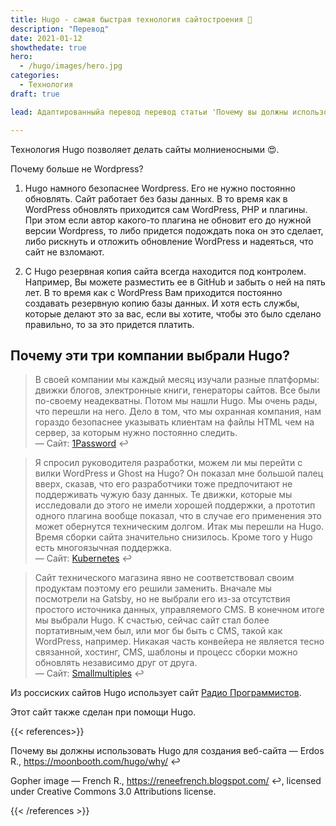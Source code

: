 ```yaml
---
title: Hugo - самая быстрая технология сайтостроения 🎉
description: "Перевод"
date: 2021-01-12
showthedate: true
hero:
  - /hugo/images/hero.jpg
categories:
  - Технология
draft: true

lead: Адаптированныйа перевод перевод статьи 'Почему вы должны использовать Hugo для создания  веб-сайта'.

---
```


 Технология Hugo позволяет делать сайты молниеносными 😍.  


Почему больше не Wordpress?


1) Hugo намного безопаснее Wordpress. Его не нужно постоянно обновлять. Сайт работает без базы данных. В то время как в  WordPress  обновлять  приходится сам WordPress, PHP и плагины. При этом если автор какого-то плагина не  обновит его до нужной версии Wordpress, то либо придется  подождать пока он это сделает, либо рискнуть и отложить обновление WordPress и надеяться, что  сайт не взломают.

2) С Hugo резервная копия сайта всегда находится под  контролем. Например, Вы можете разместить ее в GitHub  и  забыть о ней на пять лет. В то время как с WordPress Вам приходится постоянно создавать резервную  копию базы данных. И хотя есть службы, которые делают это за вас, если  вы хотите, чтобы это было сделано правильно, то за это придется платить.




## Почему эти три компании выбрали Hugo? 

> В своей компании мы каждый месяц изучали разные платформы: движки блогов,
    электронные книги, генераторы сайтов. Все были по-своему неадекватны.
    Потом мы нашли Hugo. Мы очень рады, что перешли на него. Дело в том,
    что мы охранная компания, нам гораздо безопаснее указывать клиентам
    на файлы HTML чем на сервер, за которым нужно постоянно следить.   
    — Сайт: [1Password](https://1password.com/) ↩︎   
 
 
> Я спросил руководителя разработки, можем ли мы перейти с
    вилки WordPress и Ghost на Hugo? Он показал мне большой палец вверх,
    сказав, что его разработчики тоже предпочитают не поддерживать чужую базу
    данных. Те движки, которые мы исследовали до этого не имели хорошей поддержки,
    а прототип одного плагина вообще показал, что в случае его применения это может
    обернутся техническим долгом. Итак мы перешли на Hugo. Время сборки сайта
    значительно снизилось. Кроме того у Hugo есть многоязычная поддержка.  
    — Сайт: [Kubernetes](https://kubernetes.io/community/) ↩︎



>Сайт технического магазина явно не соответствовал своим продуктам поэтому его решили заменить. Вначале мы посмотрели на Gatsby, но не выбрали его  из-за отсутствия простого источника данных, управляемого CMS. В конечном итоге мы выбрали Hugo. К счастью, сейчас сайт стал более портативным,чем был, или  мог бы быть с CMS, такой как WordPress, например. Никакая часть конвейера  не является тесно связанной, хостинг, CMS, шаблоны и процесс сборки можно  обновлять независимо друг от друга.  
 — Сайт: [Smallmultiples](href="https://smallmultiples.com.au/articles/introducing-the-new-small-multiples-website/) ↩︎   

      

 Из россиских сайтов  Hugo использует сайт  [Радио Программистов](https://radio-t.com/).

Этот сайт также сделан при помощи Hugo.


 {{< references>}}

 Почему вы должны использовать Hugo для создания  веб-сайта  —  Erdos R., https://moonbooth.com/hugo/why/ ↩︎

Gopher image  —  French R., https://reneefrench.blogspot.com/ ↩︎, licensed under Creative Commons 3.0 Attributions license. 



{{< /references >}}

